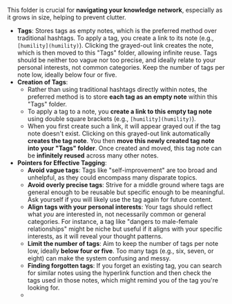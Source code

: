 This folder is crucial for **navigating your knowledge network**, especially as it grows in size, helping to prevent clutter.
-  **Tags**: Stores tags as empty notes, which is the preferred method over traditional hashtags. To apply a tag, you create a link to its note (e.g., `[humility](humility)`). Clicking the grayed-out link creates the note, which is then moved to this "Tags" folder, allowing infinite reuse. Tags should be neither too vague nor too precise, and ideally relate to your personal interests, not common categories. Keep the number of tags per note low, ideally below four or five.
-  **Creation of Tags**:
	- Rather than using traditional hashtags directly within notes, the preferred method is to store **each tag as an empty note** within this "Tags" folder.
	- To apply a tag to a note, you **create a link to this empty tag note** using double square brackets (e.g., `[humility](humility)`).
	- When you first create such a link, it will appear grayed out if the tag note doesn't exist. Clicking on this grayed-out link automatically **creates the tag note**. You then **move this newly created tag note into your "Tags" folder**. Once created and moved, this tag note can be **infinitely reused** across many other notes.
-  **Pointers for Effective Tagging**:
	- **Avoid vague tags**: Tags like "self-improvement" are too broad and unhelpful, as they could encompass many disparate topics.
	- **Avoid overly precise tags**: Strive for a middle ground where tags are general enough to be reusable but specific enough to be meaningful. Ask yourself if you will likely use the tag again for future content.
	- **Align tags with your personal interests**: Your tags should reflect what _you_ are interested in, not necessarily common or general categories. For instance, a tag like "dangers to male-female relationships" might be niche but useful if it aligns with your specific interests, as it will reveal your thought patterns.
	- **Limit the number of tags**: Aim to keep the number of tags per note low, ideally **below four or five**. Too many tags (e.g., six, seven, or eight) can make the system confusing and messy.
	- **Finding forgotten tags**: If you forget an existing tag, you can search for similar notes using the hyperlink function and then check the tags used in those notes, which might remind you of the tag you're looking for.
	- 